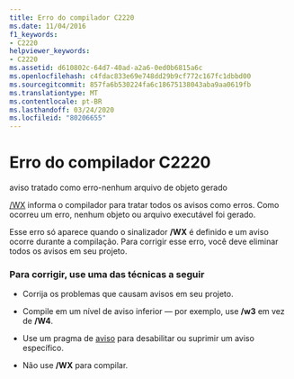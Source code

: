 ```yaml
---
title: Erro do compilador C2220
ms.date: 11/04/2016
f1_keywords:
- C2220
helpviewer_keywords:
- C2220
ms.assetid: d610802c-64d7-40ad-a2a6-0ed0b6815a6c
ms.openlocfilehash: c4fdac833e69e748dd29b9cf772c167fc1dbbd00
ms.sourcegitcommit: 857fa6b530224fa6c18675138043aba9aa0619fb
ms.translationtype: MT
ms.contentlocale: pt-BR
ms.lasthandoff: 03/24/2020
ms.locfileid: "80206655"
---
```

# <a name="compiler-error-c2220"></a>Erro do compilador C2220

aviso tratado como erro-nenhum arquivo de objeto gerado

[/WX](../../build/reference/compiler-option-warning-level.md) informa o compilador para tratar todos os avisos como erros. Como ocorreu um erro, nenhum objeto ou arquivo executável foi gerado.

Esse erro só aparece quando o sinalizador **/WX** é definido e um aviso ocorre durante a compilação. Para corrigir esse erro, você deve eliminar todos os avisos em seu projeto.

### <a name="to-fix-use-one-of-the-following-techniques"></a>Para corrigir, use uma das técnicas a seguir

- Corrija os problemas que causam avisos em seu projeto.

- Compile em um nível de aviso inferior — por exemplo, use **/w3** em vez de **/W4**.

- Use um pragma de [aviso](../../preprocessor/warning.md) para desabilitar ou suprimir um aviso específico.

- Não use **/WX** para compilar.
